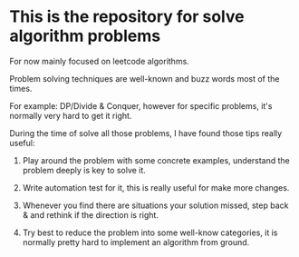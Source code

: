 # This is the repository for solve algorithm problems

For now mainly focused on leetcode algorithms.

Problem solving techniques are well-known and buzz words most of the times.

For example: DP/Divide & Conquer, however for specific problems, it's normally very hard to get it right.

During the time of solve all those problems, I have found those tips really useful:
1. Play around the problem with some concrete examples, understand the problem deeply is key to solve it.

2. Write automation test for it, this is really useful for make more changes.

3. Whenever you find there are situations your solution missed, step back & and rethink if the direction is right.

4. Try best to reduce the problem into some well-know categories, it is normally pretty hard to implement an algorithm from ground. 
